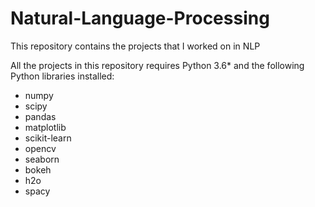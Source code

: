 # Natural-Language-Processing
This repository contains the projects that I worked on in NLP

All the projects in this repository requires Python 3.6* and the following Python libraries installed:

* numpy
* scipy
* pandas
* matplotlib
* scikit-learn
* opencv
* seaborn
* bokeh
* h2o
* spacy
